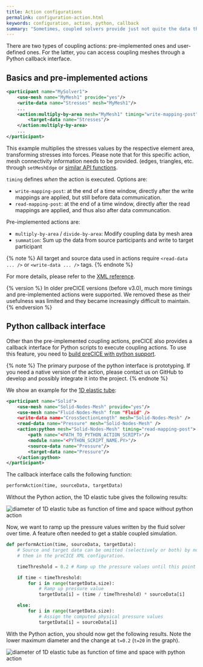 ```yaml
---
title: Action configurations
permalink: configuration-action.html
keywords: configuration, action, python, callback
summary: "Sometimes, coupled solvers provide just not quite the data that you need to couple. For instance, a fluid solver provides stresses at the coupling boundary, whereas a solid solver requires forces. In this case, you can use so-called coupling actions to modify coupling data at runtime. These coupling actions are essentially a set of functionalities that have access to coupling meshes and the corresponding data values. On this page, we explain how you can use them."
---
```


There are two types of coupling actions: pre-implemented ones and user-defined ones. For the latter, you can access coupling meshes through a Python callback interface.

## Basics and pre-implemented actions

```xml
<participant name="MySolver1">
    <use-mesh name="MyMesh1" provide="yes"/>
    <write-data name="Stresses" mesh="MyMesh1"/>
    ...
    <action:multiply-by-area mesh="MyMesh1" timing="write-mapping-post">
        <target-data name="Stresses"/>
    </action:multiply-by-area>
    ...
</participant>
```

This example multiplies the stresses values by the respective element area, transforming stresses into forces. Please note that for this specific action, mesh connectivity information needs to be provided. (edges, triangles, etc. through `setMeshEdge` or [similar API functions](couple-your-code-defining-mesh-connectivity.html).

`timing` defines _when_ the action is executed. Options are:

* `write-mapping-post`: at the end of a time window, directly after the write mappings are applied, but still before data communication.
* `read-mapping-post`: at the end of a time window, directly after the read mappings are applied, and thus also after data communcation.

Pre-implemented actions are:

* `multiply-by-area` / `divide-by-area`: Modify coupling data by mesh area
* `summation`: Sum up the data from source participants and write to target participant

{% note %}
All target and source data used in actions require `<read-data ... />` or `<write-data ... />` tags.
{% endnote %}

For more details, please refer to the [XML reference](configuration-xml-reference.html).

{% version %}
In older preCICE versions (before v3.0), much more timings and pre-implemented actions were supported. We removed these as their usefulness was limited and they became increasingly difficult to maintain.
{% endversion %}

## Python callback interface

Other than the pre-implemented coupling actions, preCICE also provides a callback interface for Python scripts to execute coupling actions. To use this feature, you need to [build preCICE with python support](installation-source-configuration.html#options).

{% note %}
The primary purpose of the python interface is prototyping. If you need a native version of the action, please contact us on GitHub to develop and possibly integrate it into the project.
{% endnote %}

We show an example for the [1D elastic tube](tutorials-elastic-tube-1d.html):

```xml
<participant name="Solid">
    <use-mesh name="Solid-Nodes-Mesh" provide="yes"/>
    <use-mesh name="Fluid-Nodes-Mesh" from "Fluid" />
    <write-data name="CrossSectionLength" mesh="Solid-Nodes-Mesh" />
    <read-data name="Pressure" mesh="Solid-Nodes-Mesh" />
    <action:python mesh="Solid-Nodes-Mesh" timing="read-mapping-post">
        <path name="<PATH_TO_PYTHON_ACTION_SCRIPT>"/>
        <module name="<PYTHON_SCRIPT_NAME.PY>"/>
        <source-data name="Pressure"/>
        <target-data name="Pressure"/>
    </action:python>
</participant>
```

The callback interface calls the following function:

```python
performAction(time, sourceData, targetData)
```

Without the Python action, the 1D elastic tube gives the following results:

![diameter of 1D elastic tube as function of time and space without python action](images/docs/configuration-elastic-tube-diameter.png)

Now, we want to ramp up the pressure values written by the fluid solver over time. A feature often needed to get a stable coupled simulation.

```python
def performAction(time, sourceData, targetData):
    # Source and target data can be omitted (selectively or both) by not mentioning
    # them in the preCICE XML configuration.

    timeThreshold = 0.2 # Ramp up the pressure values until this point in time

    if time < timeThreshold:
        for i in range(targetData.size):
            # Ramp up pressure value
            targetData[i] = (time / timeThreshold) * sourceData[i]

    else:
        for i in range(targetData.size):
            # Assign the computed physical pressure values
            targetData[i] = sourceData[i]
```

With the Python action, you should now get the following results. Note the lower maximum diameter and the change at `t=0.2` (`t=20` in the graph).

![diameter of 1D elastic tube as function of time and space with python action](images/docs/configuration-diameter-python-action.png)
